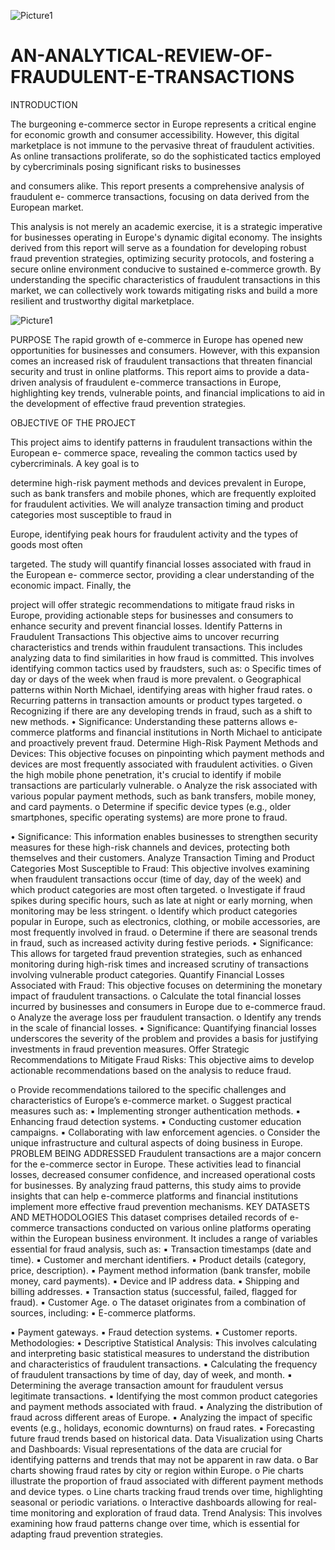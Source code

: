 ![Picture1](https://github.com/user-attachments/assets/ddaf0873-7b43-4a49-be72-8b1e656ed178)
# AN-ANALYTICAL-REVIEW-OF-FRAUDULENT-E-TRANSACTIONS
INTRODUCTION

The burgeoning e-commerce sector in Europe represents a critical engine for economic
growth and consumer accessibility. However, this digital marketplace is not immune to
the pervasive threat of fraudulent activities. As online transactions proliferate, so do the
sophisticated tactics employed by cybercriminals posing significant risks to businesses

and consumers alike. This report presents a comprehensive analysis of fraudulent e-
commerce transactions, focusing on data derived from the European market.

This analysis is not merely an academic exercise, it is a strategic imperative for
businesses operating in Europe's dynamic digital economy. The insights derived from this
report will serve as a foundation for developing robust fraud prevention strategies,
optimizing security protocols, and fostering a secure online environment conducive to
sustained e-commerce growth. By understanding the specific characteristics of fraudulent
transactions in this market, we can collectively work towards mitigating risks and build a
more resilient and trustworthy digital marketplace.

![Picture1](https://github.com/user-attachments/assets/8f68b606-f3ec-40f7-b525-73a8ab52c55f)

PURPOSE
The rapid growth of e-commerce in Europe has opened new opportunities for businesses
and consumers. However, with this expansion comes an increased risk of fraudulent
transactions that threaten financial security and trust in online platforms. This report aims
to provide a data-driven analysis of fraudulent e-commerce transactions in Europe,
highlighting key trends, vulnerable points, and financial implications to aid in the
development of effective fraud prevention strategies.

OBJECTIVE OF THE PROJECT

This project aims to identify patterns in fraudulent transactions within the European e-
commerce space, revealing the common tactics used by cybercriminals. A key goal is to

determine high-risk payment methods and devices prevalent in Europe, such as bank
transfers and mobile phones, which are frequently exploited for fraudulent activities. We
will analyze transaction timing and product categories most susceptible to fraud in

Europe, identifying peak hours for fraudulent activity and the types of goods most often

targeted. The study will quantify financial losses associated with fraud in the European e-
commerce sector, providing a clear understanding of the economic impact. Finally, the

project will offer strategic recommendations to mitigate fraud risks in Europe, providing
actionable steps for businesses and consumers to enhance security and prevent financial
losses.
Identify Patterns in Fraudulent Transactions
This objective aims to uncover recurring characteristics and trends within fraudulent
transactions. This includes analyzing data to find similarities in how fraud is committed.
This involves identifying common tactics used by fraudsters, such as:
o Specific times of day or days of the week when fraud is more prevalent.
o Geographical patterns within North Michael, identifying areas with higher fraud rates.
o Recurring patterns in transaction amounts or product types targeted.
o Recognizing if there are any developing trends in fraud, such as a shift to new
methods.
• Significance: 
Understanding these patterns allows e-commerce platforms and
financial institutions in North Michael to anticipate and proactively prevent fraud.
Determine High-Risk Payment Methods and Devices:
This objective focuses on pinpointing which payment methods and devices are most
frequently associated with fraudulent activities.
o Given the high mobile phone penetration, it's crucial to identify if mobile transactions
are particularly vulnerable.
o Analyze the risk associated with various popular payment methods, such as bank
transfers, mobile money, and card payments.
o Determine if specific device types (e.g., older smartphones, specific operating
systems) are more prone to fraud.

• Significance: This information enables businesses to strengthen security measures
for these high-risk channels and devices, protecting both themselves and their
customers.
Analyze Transaction Timing and Product Categories Most Susceptible to Fraud:
This objective involves examining when fraudulent transactions occur (time of day, day
of the week) and which product categories are most often targeted.
o Investigate if fraud spikes during specific hours, such as late at night or early morning,
when monitoring may be less stringent.
o Identify which product categories popular in Europe, such as electronics, clothing, or
mobile accessories, are most frequently involved in fraud.
o Determine if there are seasonal trends in fraud, such as increased activity during
festive periods.
• Significance: This allows for targeted fraud prevention strategies, such as enhanced
monitoring during high-risk times and increased scrutiny of transactions involving
vulnerable product categories.
Quantify Financial Losses Associated with Fraud:
This objective focuses on determining the monetary impact of fraudulent transactions.
o Calculate the total financial losses incurred by businesses and consumers in Europe
due to e-commerce fraud.
o Analyze the average loss per fraudulent transaction.
o Identify any trends in the scale of financial losses.
• Significance: Quantifying financial losses underscores the severity of the problem
and provides a basis for justifying investments in fraud prevention measures.
Offer Strategic Recommendations to Mitigate Fraud Risks:
This objective aims to develop actionable recommendations based on the analysis to
reduce fraud.

o Provide recommendations tailored to the specific challenges and characteristics of
Europe’s e-commerce market.
o Suggest practical measures such as:
▪ Implementing stronger authentication methods.
▪ Enhancing fraud detection systems.
▪ Conducting customer education campaigns.
▪ Collaborating with law enforcement agencies.
o Consider the unique infrastructure and cultural aspects of doing business in Europe.
PROBLEM BEING ADDRESSED
Fraudulent transactions are a major concern for the e-commerce sector in Europe. These
activities lead to financial losses, decreased consumer confidence, and increased
operational costs for businesses. By analyzing fraud patterns, this study aims to provide
insights that can help e-commerce platforms and financial institutions implement more
effective fraud prevention mechanisms.
KEY DATASETS AND METHODOLOGIES
This dataset comprises detailed records of e-commerce transactions conducted on
various online platforms operating within the European business environment. It includes
a range of variables essential for fraud analysis, such as:
▪ Transaction timestamps (date and time).
▪ Customer and merchant identifiers.
▪ Product details (category, price, description).
▪ Payment method information (bank transfer, mobile money, card payments).
▪ Device and IP address data.
▪ Shipping and billing addresses.
▪ Transaction status (successful, failed, flagged for fraud).
▪ Customer Age.
o The dataset originates from a combination of sources, including:
▪ E-commerce platforms.

▪ Payment gateways.
▪ Fraud detection systems.
▪ Customer reports.
Methodologies:
• Descriptive Statistical Analysis: This involves calculating and interpreting basic
statistical measures to understand the distribution and characteristics of fraudulent
transactions.
▪ Calculating the frequency of fraudulent transactions by time of day, day of week, and
month.
▪ Determining the average transaction amount for fraudulent versus legitimate
transactions.
▪ Identifying the most common product categories and payment methods associated
with fraud.
▪ Analyzing the distribution of fraud across different areas of Europe.
▪ Analyzing the impact of specific events (e.g., holidays, economic downturns) on fraud
rates.
▪ Forecasting future fraud trends based on historical data.
Data Visualization using Charts and Dashboards: Visual representations of the data
are crucial for identifying patterns and trends that may not be apparent in raw data.
o Bar charts showing fraud rates by city or region within Europe.
o Pie charts illustrate the proportion of fraud associated with different payment methods
and device types.
o Line charts tracking fraud trends over time, highlighting seasonal or periodic
variations.
o Interactive dashboards allowing for real-time monitoring and exploration of fraud data.
Trend Analysis: This involves examining how fraud patterns change over time, which is
essential for adapting fraud prevention strategies.
